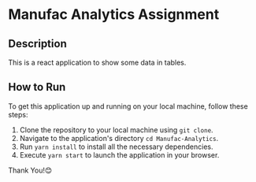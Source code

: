 # Manufac Analytics Assignment

## Description
This is a react application to show some data in tables. 

## How to Run
To get this application up and running on your local machine, follow these steps:

1. Clone the repository to your local machine using `git clone`.
2. Navigate to the application's directory `cd Manufac-Analytics`.
3. Run `yarn install` to install all the necessary dependencies.
4. Execute `yarn start` to launch the application in your browser.

Thank You!😊
